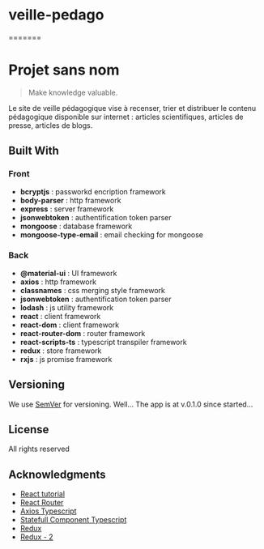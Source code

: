 # veille-pedago

=======

# Projet sans nom

> Make knowledge valuable.

Le site de veille pédagogique vise à recenser, trier et distribuer le contenu pédagogique disponible sur internet : articles scientifiques, articles de presse, articles de blogs.

## Built With

### Front

  * **bcryptjs** : passworkd encription framework
  * **body-parser** : http framework
  * **express** : server framework
  * **jsonwebtoken** : authentification token parser
  * **mongoose** : database framework
  * **mongoose-type-email** : email checking for mongoose

### Back

  * **@material-ui** : UI framework
  * **axios** : http framework
  * **classnames** : css merging style framework
  * **jsonwebtoken** : authentification token parser
  * **lodash** : js utility framework
  * **react** : client framework
  * **react-dom** : client framework
  * **react-router-dom** : router framework
  * **react-scripts-ts** : typescript transpiler framework
  * **redux** : store framework
  * **rxjs** : js promise framework

## Versioning

We use [SemVer](http://semver.org/) for versioning. Well... The app is at v.0.1.0 since started...

## License

All rights reserved

## Acknowledgments

* [React tutorial](https://reactjs.org/tutorial/tutorial.html)
* [React Router](https://reacttraining.com/react-router/web/guides/philosophy)
* [Axios Typescript](https://github.com/axios/axios/blob/master/test/typescript/axios.ts)
* [Statefull Component Typescript](https://levelup.gitconnected.com/ultimate-react-component-patterns-with-typescript-2-8-82990c516935)
* [Redux](https://medium.com/coding-artist/practical-redux-chapter-1-core-concepts-f5a53f74505c)
* [Redux - 2](https://medium.freecodecamp.org/understanding-redux-the-worlds-easiest-guide-to-beginning-redux-c695f45546f6)

